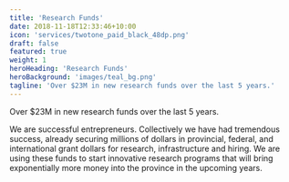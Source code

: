 ```yaml
---
title: 'Research Funds'
date: 2018-11-18T12:33:46+10:00
icon: 'services/twotone_paid_black_48dp.png'
draft: false
featured: true
weight: 1
heroHeading: 'Research Funds'
heroBackground: 'images/teal_bg.png'
tagline: 'Over $23M in new research funds over the last 5 years.'
---
```


Over $23M in new research funds over the last 5 years.

We are successful entrepreneurs. Collectively we have had tremendous success, already securing millions of dollars in provincial, federal, and international grant dollars for research, infrastructure and hiring. We are using these funds to start innovative research programs that will bring exponentially more money into the province in the upcoming years.
